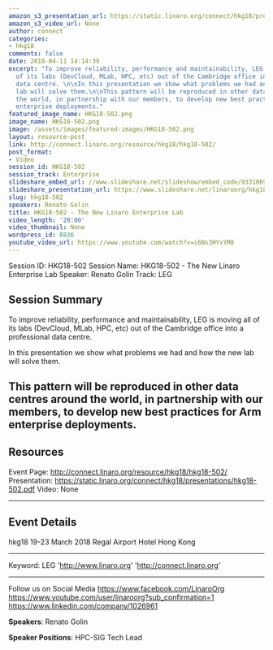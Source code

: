 ```yaml
---
amazon_s3_presentation_url: https://static.linaro.org/connect/hkg18/presentations/hkg18-502.pdf
amazon_s3_video_url: None
author: connect
categories:
- hkg18
comments: false
date: 2018-04-11 14:14:39
excerpt: "To improve reliability, performance and maintainability, LEG is moving all
  of its labs (DevCloud, MLab, HPC, etc) out of the Cambridge office into a professional
  data centre. \n\nIn this presentation we show what problems we had and how the new
  lab will solve them.\n\nThis pattern will be reproduced in other data centres around
  the world, in partnership with our members, to develop new best practices for Arm
  enterprise deployments."
featured_image_name: HKG18-502.png
image_name: HKG18-502.png
image: /assets/images/featured-images/HKG18-502.png
layout: resource-post
link: http://connect.linaro.org/resource/hkg18/hkg18-502/
post_format:
- Video
session_id: HKG18-502
session_track: Enterprise
slideshare_embed_url: //www.slideshare.net/slideshow/embed_code/93310696
slideshare_presentation_url: https://www.slideshare.net/linaroorg/hkg18502-the-new-linaro-enterprise-lab
slug: hkg18-502
speakers: Renato Golin
title: HKG18-502 - The New Linaro Enterprise Lab
video_length: '20:00'
video_thumbnail: None
wordpress_id: 8836
youtube_video_url: https://www.youtube.com/watch?v=i6Ns3HYxYM8
---
```


Session ID: HKG18-502
Session Name: HKG18-502 - The New Linaro Enterprise Lab
Speaker: Renato Golin
Track: LEG

## Session Summary

To improve reliability, performance and maintainability, LEG is moving all of its labs (DevCloud, MLab, HPC, etc) out of the Cambridge office into a professional data centre.

In this presentation we show what problems we had and how the new lab will solve them.

## This pattern will be reproduced in other data centres around the world, in partnership with our members, to develop new best practices for Arm enterprise deployments.

## Resources

Event Page: http://connect.linaro.org/resource/hkg18/hkg18-502/
Presentation: https://static.linaro.org/connect/hkg18/presentations/hkg18-502.pdf
Video: None

---

## Event Details

hkg18
19-23 March 2018
Regal Airport Hotel Hong Kong

---

Keyword: LEG
'http://www.linaro.org'
'http://connect.linaro.org'

---

Follow us on Social Media
https://www.facebook.com/LinaroOrg
https://www.youtube.com/user/linaroorg?sub_confirmation=1
https://www.linkedin.com/company/1026961

**Speakers**: Renato Golin

**Speaker Positions**: HPC-SIG Tech Lead